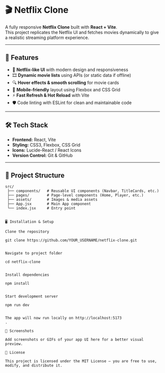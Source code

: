 # 🎬 Netflix Clone

A fully responsive **Netflix Clone** built with **React + Vite**.  
This project replicates the Netflix UI and fetches movies dynamically to give a realistic streaming platform experience.

---

## 🚀 Features

- 🎨 **Netflix-like UI** with modern design and responsiveness  
- 🎞️ **Dynamic movie lists** using APIs (or static data if offline)  
- 🔍 **Hover effects & smooth scrolling** for movie cards  
- 📱 **Mobile-friendly** layout using Flexbox and CSS Grid  
- ⚡ **Fast Refresh & Hot Reload** with Vite  
- 🛡️ Code linting with ESLint for clean and maintainable code  

---

## 🛠️ Tech Stack

- **Frontend:** React, Vite  
- **Styling:** CSS3, Flexbox, CSS Grid  
- **Icons:** Lucide-React / React Icons  
- **Version Control:** Git & GitHub  

---

## 📂 Project Structure

```plaintext
src/
 ├── components/   # Reusable UI components (Navbar, TitleCards, etc.)
 ├── pages/        # Page-level components (Home, Player, etc.)
 ├── assets/       # Images & media assets
 ├── App.jsx       # Main App component
 └── index.jsx     # Entry point


🖥️ Installation & Setup

Clone the repository

git clone https://github.com/YOUR_USERNAME/netflix-clone.git


Navigate to project folder

cd netflix-clone


Install dependencies

npm install


Start development server

npm run dev


The app will now run locally on http://localhost:5173
.

📸 Screenshots

Add screenshots or GIFs of your app UI here for a better visual preview.

📜 License

This project is licensed under the MIT License – you are free to use, modify, and distribute it. 